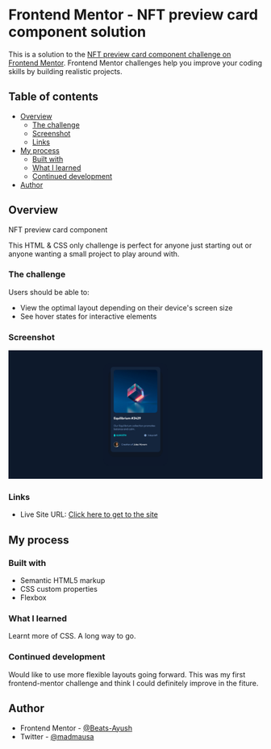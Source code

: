# Frontend Mentor - NFT preview card component solution

This is a solution to the [NFT preview card component challenge on Frontend Mentor](https://www.frontendmentor.io/challenges/nft-preview-card-component-SbdUL_w0U). Frontend Mentor challenges help you improve your coding skills by building realistic projects.

## Table of contents

- [Overview](#overview)
  - [The challenge](#the-challenge)
  - [Screenshot](#screenshot)
  - [Links](#links)
- [My process](#my-process)
  - [Built with](#built-with)
  - [What I learned](#what-i-learned)
  - [Continued development](#continued-development)
- [Author](#author)

## Overview

NFT preview card component

This HTML & CSS only challenge is perfect for anyone just starting out or anyone wanting a small project to play around with.

### The challenge

Users should be able to:

- View the optimal layout depending on their device's screen size
- See hover states for interactive elements

### Screenshot

![NFT Card ScreenShot](./screenshot.jpg)

### Links

- Live Site URL: [Click here to get to the site](https://eager-snyder-c38396.netlify.app/)

## My process

### Built with

- Semantic HTML5 markup
- CSS custom properties
- Flexbox

### What I learned

Learnt more of CSS. A long way to go.

### Continued development

Would like to use more flexible layouts going forward. This was my first frontend-mentor challenge and think I could definitely improve in the fiture.

## Author

- Frontend Mentor - [@Beats-Ayush](https://www.frontendmentor.io/profile/Beats-Ayush)
- Twitter - [@madmausa](https://twitter.com/madmausa)
